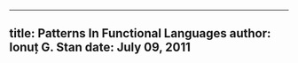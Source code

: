 --------------------------------------------------------------------------------
title: Patterns In Functional Languages
author: Ionuț G. Stan
date: July 09, 2011
--------------------------------------------------------------------------------
